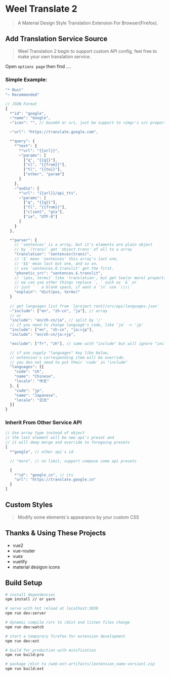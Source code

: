 # Weel Translate 2

> A Material Design Style Translation Extension For Browser(Firefox). 

## Add Translation Service Source

> Weel Translation 2 begin to support custom API config, feel free
to make your own translation service.

Open `options page` then find ....

### Simple Example:
```js
"* Must"
"~ Recommended"

// JSON Format
{
  *"id": "google",
  ~"name": "Google",
  ~"icon": "", // base64 or uri, just be support to <img>'s src property

  ~"url": "https://translate.google.com",

  *"query": {
    *"text": {
      *"url": "{{url}}",
      ~"params": [
        ["q", "{{q}}"],
        ["sl", "{{from}}"],
        ["tl", "{{to}}"],
        ["other", "param"]
      ]
    },
    ~"audio": {
      *"url": "{{url}}/api_tts",
      ~"params": [
        ["q", "{{q}}"],
        ["tl", "{{from}}"],
        ["client", "gtx"],
        ["ie", "UTF-8"]
      ]
    }
  },

  *"parser": {
    // 'sentences' is a array, but it's elements are plain object
    // by `(trans)` get 'object.trans' of all to a array
    "translation": "sentences(trans)",
    // '$' mean 'sentences' this array's last one,
    // '$$' mean last but one, and so on.
    // use 'sentences.0.translit' get the first.
    "phonetic_src": "sentences.$.translit",
    // `(pos, terms)` like 'translation', but get two(or more) properties,
    // we can use other things replace `, ` such as `&` or
    // just ` ` a blank space, if want a `\n` use `\\\\`
    "explain": "dict(pos, terms)"
  }
  
  // get languages list from `[project root]/src/api/languages.json`
  ~"include": ["en", "zh-cn", "ja"], // array
  // or
  "include": "en/zh-cn/ja", // split by '/'
  // if you need to change language's code, like 'ja' -> 'jp'
  "include": ["en", "zh-cn", "ja:>jp"],
  "include": "en/zh-cn/ja:>jp",

  "exclude": ["fr", "zh"], // same with "include" but will ignore "include"

  // if you supply "languages" key like below,
  // extension's corresponding item will be override.
  // you don not need to put their 'code' in "include"
  "languages": [{
    "code": "zh",
    "name": "Chinese",
    "locale": "中文"
  }, {
    "code": "jp",
    "name": "Japanese",
    "locale": "日文"
  }]
}

```

### Inherit From Other Service API
```js
// Use array type instead of object
// the last element will be new api's preset and
// it will deep merge and override to foregoing presets
[
  *"google", // other api's id

  // "more", // no limit, support compose some api presets

  {
    *"id": "google_cn", // its
    "url": "https://translate.google.cn"
  }
]
```


## Custom Styles

> Modify some elements's appearance by your custom CSS


## Thanks & Using These Projects

+ vue2
+ vue-router
+ vuex
+ vuetify
+ material desigon icons

## Build Setup

``` bash
# install dependencies
npm install // or yarn

# serve with hot reload at localhost:3030
npm run dev:server

# dynamic compile /src to /dist and listen files change
npm run dev:watch

# start a temporary firefox for extension development
npm run dev:ext

# build for production with minification
npm run build:pro 

# package /dist to /web-ext-artifacts/[extension_name-version].zip
npm run build:ext

```
